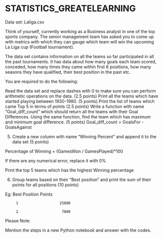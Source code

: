 # STATISTICS_GREATELEARNING
Data set: Laliga.csv

 

Think of yourself, currently working as a Business analyst in one of the top sports company. The senior management team has asked you to come up with metrics with which they can gauge which team will win the upcoming La Liga cup (Football tournament).

The data set contains information on all the teams so far participated in all the past tournaments. It has data about how many goals each team scored, conceded, how many times they came within first 6 positions, how many seasons they have qualified, their best position in the past etc.

 

You are required to do the following:

Read the data set and replace dashes with 0 to make sure you can perform arithmetic operations on the data. (2.5 points)
Print all the teams which have started playing between 1930-1980. (5 points)
Print the list of teams which came Top 5 in terms of points (2.5 points)
Write a function with name “Goal_diff_count” which should return all the teams with their Goal Differences. Using the same function, find the team which has maximum and minimum goal difference. (5 points)
Goal_diff_count = GoalsFor - GoalsAgainst

 5. Create a new column with name “Winning Percent” and append it to the data set (5 points)

Percentage of Winning = (GamesWon / GamesPlayed)*100

If there are any numerical error, replace it with 0%

Print the top 5 teams which has the highest Winning percentage

 6. Group teams based on their “Best position” and print the sum of their points for all positions (10 points)

Eg: Best Position     Points

         1                   25000

         2                    7000

Please Note:

Mention the steps in a new Python notebook and answer with the codes.
